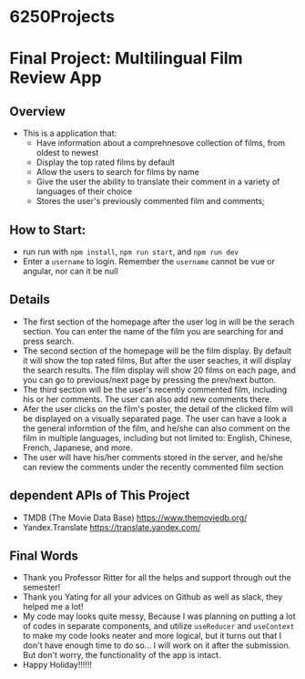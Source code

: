 # 6250Projects
# Final Project: Multilingual Film Review App

## Overview
* This is a application that:
    * Have information about a comprehnesove collection of films, from oldest to newest
    * Display the top rated films by default
    * Allow the users to search for films by name
    * Give the user the ability to translate their comment in a variety of languages of their choice
    * Stores the user's previously commented film and comments;
    

## How to Start:
* run run with `npm install`, `npm run start`, and  `npm run dev`
* Enter a `username` to login. Remember the `username` cannot be vue or angular, nor can it be null

## Details
* The first section of the homepage after the user log in will be the serach section. You can enter the name of the film you are searching for and press search.
* The second section of the homepage will be the film display. By default it will show the top rated films, But after the user seaches, it will display the search results. The film display will show 20 films on each page, and you can go to previous/next page by pressing the prev/next button. 
* The third section will be the user's recently commented film, including his or her comments. The user can also add new comments there. 
* Afer the user clicks on the film's poster, the detail of the clicked film will be displayed on a visually separated page. The user can have a look a the general informtion of the film, and he/she can also comment on the film in multiple languages, including but not limited to: English, Chinese, French, Japanese, and more.
* The user will have his/her comments stored in the server, and he/she can review the comments under the recently commented film section

## dependent APIs of This Project
* TMDB (The Movie Data Base) https://www.themoviedb.org/
* Yandex.Translate  https://translate.yandex.com/

## Final Words
* Thank you Professor Ritter for all the helps and support through out the semester!
* Thank you Yating for all your advices on Github as well as slack, they helped me a lot!
* My code may looks quite messy, Because I was planning on putting a lot of codes in separate components, and utilize `useReducer` and `useContext` to make my code looks neater and more logical, but it turns out that I don't have enough time to do so... I will work on it after the submission. But don't worry, the functionality of the app is intact. 
* Happy Holiday!!!!!!



